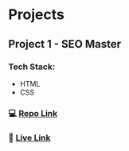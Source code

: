 # Projects

## Project 1 - SEO Master
### Tech Stack: 
- HTML
- CSS

### :computer: [Repo Link](https://github.com/d1payan/seo-master-webpage)
### :rocket: [Live Link](https://seo-master-webpage.netlify.app)
